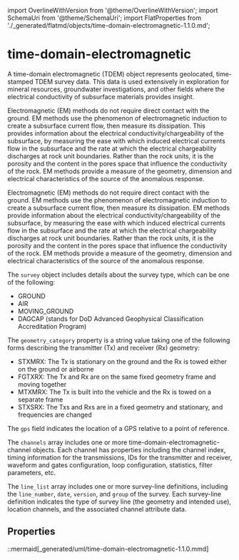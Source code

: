 import OverlineWithVersion from '@theme/OverlineWithVersion';
import SchemaUri from '@theme/SchemaUri';
import FlatProperties from './_generated/flatmd/objects/time-domain-electromagnetic-1.1.0.md';

<OverlineWithVersion title="Geoscience Objects" version="1.1.0" badge="supported" />

# time-domain-electromagnetic

<SchemaUri uri="schema/objects/time-domain-electromagnetic/1.1.0/time-domain-electromagnetic.schema.json" />

A time-domain electromagnetic (TDEM) object represents geolocated, time-stamped TDEM survey data. This data is used extensively in exploration for mineral resources, groundwater investigations, and other fields where the electrical conductivity of subsurface materials provides insight.

Electromagnetic (EM) methods do not require direct contact with the ground.  EM methods use the phenomenon of electromagnetic induction to create a subsurface current flow, then measure its dissipation.  This provides information about the electrical conductivity/chargeability of the subsurface, by measuring the ease with which induced electrical currents flow in the subsurface and the rate at which the electrical chargeability discharges at rock unit boundaries. Rather than the rock units, it is the porosity and the content in the pores space that influence the conductivity of the rock. EM methods provide a measure of the geometry, dimension and electrical characteristics of the source of the anomalous response.

Electromagnetic (EM) methods do not require direct contact with the ground.  EM methods use the phenomenon of electromagnetic induction to create a subsurface current flow, then measure its dissipation.  EM methods provide information about the electrical conductivity/chargeability of the subsurface, by measuring the ease with which induced electrical currents flow in the subsurface and the rate at which the electrical chargeability discharges at rock unit boundaries. Rather than the rock units, it is the porosity and the content in the pores space that influence the conductivity of the rock.  EM methods provide a measure of the geometry, dimension and electrical characteristics of the source of the anomalous response.

The `survey` object includes details about the survey type, which can be one of the following:
- GROUND
- AIR
- MOVING_GROUND
- DAGCAP (stands for DoD Advanced Geophysical Classification Accreditation Program)

The `geometry_category` property is a string value taking one of the following forms describing the transmitter (Tx) and receiver (Rx) geometry:
- STXMRX: The Tx is stationary on the ground and the Rx is towed either on the ground or airborne
- FGTXRX: The Tx and Rx are on the same fixed geometry frame and moving together
- MTXMRX: The Tx is built into the vehicle and the Rx is towed on a separate frame
- STXSRX: The Txs and Rxs are in a fixed geometry and stationary, and frequencies are changed

The `gps` field indicates the location of a GPS relative to a point of reference.

The `channels` array includes one or more time-domain-electromagnetic-channel objects. Each channel has properties including the channel index, timing information for the transmissions, IDs for the transmitter and receiver, waveform and gates configuration, loop configuration, statistics, filter parameters, etc.

The `line_list` array includes one or more survey-line definitions, including the `line_number`, `date`, `version`, and `group` of the survey. Each survey-line definition indicates the type of survey line (the geometry and intended use), location channels, and the associated channel attribute data.

## Properties

<FlatProperties />

::mermaid[_generated/uml/time-domain-electromagnetic-1.1.0.mmd]
